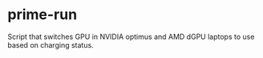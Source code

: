 # prime-run
Script that switches GPU in NVIDIA optimus and AMD dGPU laptops to use based on charging status.
